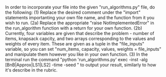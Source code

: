 In order to incorporate your file into the given "run_algorithms.py" file, do the following:
(1) Replace the desired comment under the "import" statements importanting your own file name, and the function from it you wish to run.
(2a) Replace the appropriate "raise NotImplementedError" in the run_algorithm function with a return for your own function.
(2b) Currently, four variables are given that describe the problem - number of items, knapsack capcity, and two arrays corresponding to the values and weights of every item. These are given as a tuple in the "file_inputs" variable, so you can set "num_items, capacity, values, weights = file_inputs" and manipulate them however you like in your own function.
(3) In the terminal run the command "python 'run_algorithms.py' exec -inst <filename> -alg [BnB|Approx|LS1|LS2] -time <cutoff in seconds> -seed <random seed>" to output your result, similarly to how it's describe in the rubric.